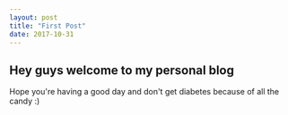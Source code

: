 ```yaml
---
layout: post
title: "First Post"
date: 2017-10-31
--- 
```

## Hey guys welcome to my personal blog
Hope you're having a good day and don't get diabetes because of all the candy :)
